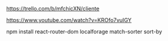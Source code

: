 https://trello.com/b/mfchicXN/cliente

https://www.youtube.com/watch?v=KROfo7vuIGY


npm install react-router-dom localforage match-sorter sort-by